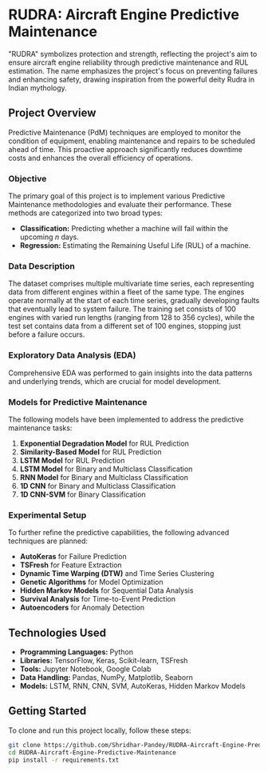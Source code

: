# **RUDRA: Aircraft Engine Predictive Maintenance**
"RUDRA" symbolizes protection and strength, reflecting the project's aim to ensure aircraft engine reliability through predictive maintenance and RUL estimation. The name emphasizes the project's focus on preventing failures and enhancing safety, drawing inspiration from the powerful deity Rudra in Indian mythology.

## **Project Overview**

Predictive Maintenance (PdM) techniques are employed to monitor the condition of equipment, enabling maintenance and repairs to be scheduled ahead of time. This proactive approach significantly reduces downtime costs and enhances the overall efficiency of operations.

### **Objective**

The primary goal of this project is to implement various Predictive Maintenance methodologies and evaluate their performance. These methods are categorized into two broad types:

- **Classification:** Predicting whether a machine will fail within the upcoming *n* days.
- **Regression:** Estimating the Remaining Useful Life (RUL) of a machine.

### **Data Description**

The dataset comprises multiple multivariate time series, each representing data from different engines within a fleet of the same type. The engines operate normally at the start of each time series, gradually developing faults that eventually lead to system failure. The training set consists of 100 engines with varied run lengths (ranging from 128 to 356 cycles), while the test set contains data from a different set of 100 engines, stopping just before a failure occurs.

### **Exploratory Data Analysis (EDA)**

Comprehensive EDA was performed to gain insights into the data patterns and underlying trends, which are crucial for model development.

### **Models for Predictive Maintenance**

The following models have been implemented to address the predictive maintenance tasks:

1. **Exponential Degradation Model** for RUL Prediction
2. **Similarity-Based Model** for RUL Prediction
3. **LSTM Model** for RUL Prediction
4. **LSTM Model** for Binary and Multiclass Classification
5. **RNN Model** for Binary and Multiclass Classification
6. **1D CNN** for Binary and Multiclass Classification
7. **1D CNN-SVM** for Binary Classification

### **Experimental Setup**

To further refine the predictive capabilities, the following advanced techniques are planned:

- **AutoKeras** for Failure Prediction
- **TSFresh** for Feature Extraction
- **Dynamic Time Warping (DTW)** and Time Series Clustering
- **Genetic Algorithms** for Model Optimization
- **Hidden Markov Models** for Sequential Data Analysis
- **Survival Analysis** for Time-to-Event Prediction
- **Autoencoders** for Anomaly Detection

## **Technologies Used**

- **Programming Languages:** Python
- **Libraries:** TensorFlow, Keras, Scikit-learn, TSFresh
- **Tools:** Jupyter Notebook, Google Colab
- **Data Handling:** Pandas, NumPy, Matplotlib, Seaborn
- **Models:** LSTM, RNN, CNN, SVM, AutoKeras, Hidden Markov Models

## **Getting Started**

To clone and run this project locally, follow these steps:

```bash
git clone https://github.com/Shridhar-Pandey/RUDRA-Aircraft-Engine-Predictive-Maintenance.git
cd RUDRA-Aircraft-Engine-Predictive-Maintenance
pip install -r requirements.txt
